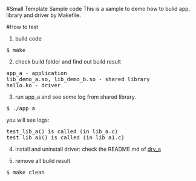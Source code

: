 #Small Template Sample code
This is a sample to demo how to bulid app, library and driver by Makefile.

#How to test
1. build code
<pre>$ make</pre>
2. check build folder and find out build result 
<pre>
app_a - application
lib_demo_a.so, lib_demo_b.so - shared library
hello.ko - driver
</pre>
3. run app_a and see some log from shared library.
<pre>$ ./app_a </pre>
you will see logs:
<pre>
test_lib_a() is called (in lib_a.c)
test_lib_a1() is called (in lib_a1.c)
</pre>

4. install and uninstall driver: check the README.md of 
[drv_a](https://github.com/ivan0124/Linux-programming/tree/master/small_template/drv_src/drv_a)

5. remove all build result
<pre>$ make clean</pre> 


